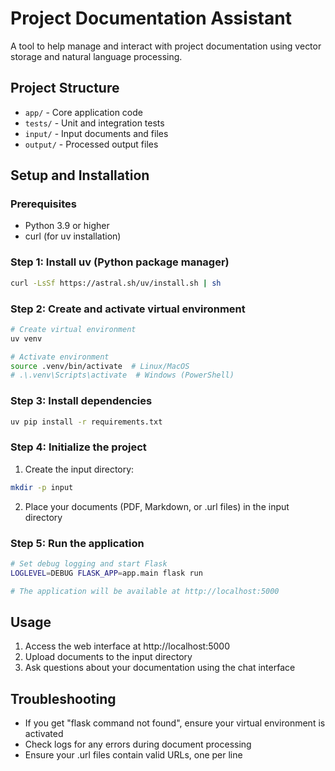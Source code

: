 # Project Documentation Assistant

A tool to help manage and interact with project documentation using vector storage and natural language processing.

## Project Structure

- `app/` - Core application code
- `tests/` - Unit and integration tests
- `input/` - Input documents and files
- `output/` - Processed output files

## Setup and Installation

### Prerequisites
- Python 3.9 or higher
- curl (for uv installation)

### Step 1: Install uv (Python package manager)
```bash
curl -LsSf https://astral.sh/uv/install.sh | sh
```

### Step 2: Create and activate virtual environment
```bash
# Create virtual environment
uv venv

# Activate environment
source .venv/bin/activate  # Linux/MacOS
# .\.venv\Scripts\activate  # Windows (PowerShell)
```

### Step 3: Install dependencies
```bash
uv pip install -r requirements.txt
```

### Step 4: Initialize the project
1. Create the input directory:
```bash
mkdir -p input
```

2. Place your documents (PDF, Markdown, or .url files) in the input directory

### Step 5: Run the application
```bash
# Set debug logging and start Flask
LOGLEVEL=DEBUG FLASK_APP=app.main flask run

# The application will be available at http://localhost:5000
```

## Usage
1. Access the web interface at http://localhost:5000
2. Upload documents to the input directory
3. Ask questions about your documentation using the chat interface

## Troubleshooting
- If you get "flask command not found", ensure your virtual environment is activated
- Check logs for any errors during document processing
- Ensure your .url files contain valid URLs, one per line
